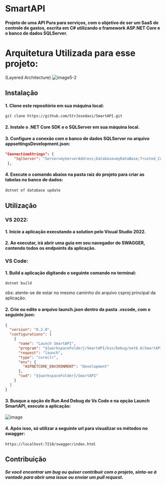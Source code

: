 # SmartAPI
#### Projeto de uma API Pura para serviços, com o objetivo de ser um SaaS de controle de gastos, escrita em C# utilizando o framework ASP.NET Core e o banco de dados SQLServer.

# Arquitetura Utilizada para esse projeto:
(Layered Architecture)
![image5-2](https://github.com/StrJosedavi/SmartAPI/assets/97465437/0cd1185d-fa74-4afc-8a5e-e13fc3c52e0c)


## Instalação
#### 1. Clone este repositório em sua máquina local:

```gitbash
git clone https://github.com/StrJosedavi/SmartAPI.git
```

#### 2. Instale o .NET Core SDK e o SQLServer em sua máquina local.

#### 3. Configure a conexão com o banco de dados SQLServer no arquivo appsettingsDevelopment.json:

```json
"ConnectionStrings": {
    "SqlServer": "Server=myServerAddress;Database=myDataBase;Trusted_Connection=True;TrustServerCertificate=True;"
 },
 ```
 
#### 4. Execute o comando abaixo na pasta raiz do projeto para criar as tabelas no banco de dados:

```powershell
dotnet ef database update
```

## Utilização

### VS 2022:
#### 1. Inicie a aplicação executando a solution pelo Visual Studio 2022.

#### 2. Ao executar, irá abrir uma guia em seu navegador do SWAGGER, contendo todos os endpoints da aplicação.

### VS Code:
#### 1. Build a aplicação digitando o seguinte comando no terminal:

```powershell
dotnet build
```
obs: atente-se de estar no mesmo caminho do arquivo csproj principal da aplicação.

#### 2. Crie ou edite o arquivo launch.json dentro da pasta .vscode, com o seguinte json:

```json
{
  "version": "0.2.0",
  "configurations": [
    {
      "name": "Launch SmartAPI",
      "program": "${workspaceFolder}/SmartAPI/bin/Debug/net6.0/SmartAPI.dll",
      "request": "launch",
      "type": "coreclr",
      "env": {
        "ASPNETCORE_ENVIRONMENT": "Development"
      },
      "cwd": "${workspaceFolder}/SmartAPI"
    }
  ]
}
```

#### 3. Busque a opção de Run And Debug do Vs Code e na opção Launch SmartAPI, execute a aplicação:

![image](https://github.com/StrJosedavi/SmartAPI/assets/97465437/71c25a6c-a57a-4c9c-b961-93dc22f04cbe)

#### 4. Após isso, só utilizar a seguinte url para visualizar os métodos no swagger:

```url
https://localhost:7218/swagger/index.html
```

## Contribuição
##### Se você encontrar um bug ou quiser contribuir com o projeto, sinta-se à vontade para abrir uma issue ou enviar um pull request.
